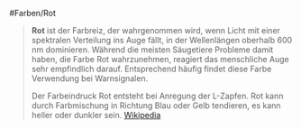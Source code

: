 #Farben/Rot
> **Rot** ist der Farbreiz, der wahrgenommen wird, wenn Licht mit einer spektralen Verteilung ins Auge fällt, in der Wellenlängen oberhalb 600 nm dominieren. Während die meisten Säugetiere Probleme damit haben, die Farbe Rot wahrzunehmen, reagiert das menschliche Auge sehr empfindlich darauf. Entsprechend häufig findet diese Farbe Verwendung bei Warnsignalen.
>
> Der Farbeindruck Rot entsteht bei Anregung der L-Zapfen. Rot kann durch Farbmischung in Richtung Blau oder Gelb tendieren, es kann heller oder dunkler sein.
> [Wikipedia](https://de.wikipedia.org/wiki/Rot)